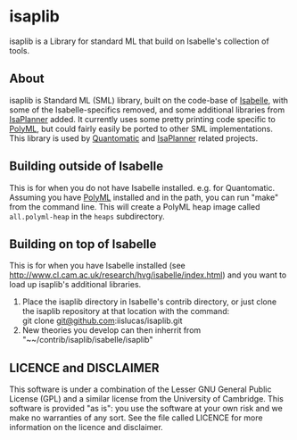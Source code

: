# isaplib 

isaplib is a Library for standard ML that build on Isabelle's collection of tools. 

## About 

isaplib is Standard ML (SML) library, built on the code-base of [Isabelle](http://www.cl.cam.ac.uk/research/hvg/Isabelle/), with some of the Isabelle-specifics removed, and some additional libraries from [IsaPlanner](http://dream.inf.ed.ac.uk/projects/isaplanner/) added. It currently uses some pretty printing code specific to [PolyML](http://www.polyml.org/), but could fairly easily be ported to other SML implementations. This library is used by [Quantomatic](http://dream.inf.ed.ac.uk/projects/quantomatic/) and [IsaPlanner](http://dream.inf.ed.ac.uk/projects/isaplanner/) related projects.

## Building outside of Isabelle

This is for when you do not have Isabelle installed. e.g. for Quantomatic. Assuming you have [PolyML](http://www.polyml.org/) installed and in the path, you can run "make" from the command line. This will create a PolyML heap image called `all.polyml-heap` in the `heaps` subdirectory. 

## Building on top of Isabelle

This is for when you have Isabelle installed (see http://www.cl.cam.ac.uk/research/hvg/isabelle/index.html) and you want to load up isaplib's additional libraries.
1. Place the isaplib directory in Isabelle's contrib directory, or just clone the isaplib repository at that location with the command:  
git clone git@github.com:iislucas/isaplib.git
2. New theories you develop can then inherrit from "~~/contrib/isaplib/isabelle/isaplib"

## LICENCE and DISCLAIMER

This software is under a combination of the Lesser GNU General Public License (GPL) and a similar license from the University of Cambridge. This software is provided "as is": you use the software at your own risk and we make no warranties of any sort. See the file called LICENCE for more information on the licence and disclaimer.
